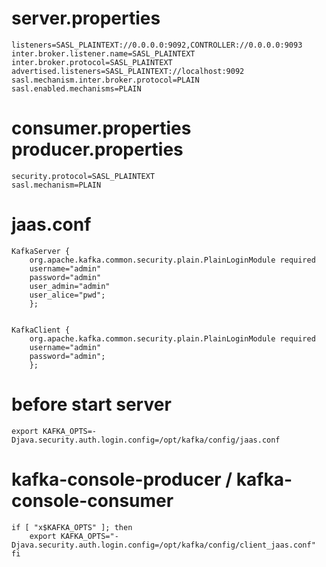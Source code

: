 # server.properties
```
listeners=SASL_PLAINTEXT://0.0.0.0:9092,CONTROLLER://0.0.0.0:9093
inter.broker.listener.name=SASL_PLAINTEXT
inter.broker.protocol=SASL_PLAINTEXT
advertised.listeners=SASL_PLAINTEXT://localhost:9092
sasl.mechanism.inter.broker.protocol=PLAIN
sasl.enabled.mechanisms=PLAIN
```

# consumer.properties producer.properties
```
security.protocol=SASL_PLAINTEXT
sasl.mechanism=PLAIN
```

# jaas.conf
```
KafkaServer {
	org.apache.kafka.common.security.plain.PlainLoginModule required
	username="admin"
	password="admin"
	user_admin="admin"
	user_alice="pwd";
	};


KafkaClient {
	org.apache.kafka.common.security.plain.PlainLoginModule required
	username="admin"
	password="admin";
	};
```
# before start server
```
export KAFKA_OPTS=-Djava.security.auth.login.config=/opt/kafka/config/jaas.conf
```
# kafka-console-producer / kafka-console-consumer
```
if [ "x$KAFKA_OPTS" ]; then
    export KAFKA_OPTS="-Djava.security.auth.login.config=/opt/kafka/config/client_jaas.conf"
fi
```